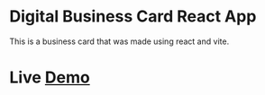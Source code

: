 # Digital Business Card React App

This is a business card that was made using react and vite.

# Live [Demo](https://rawi2115.github.io/Digital-Business-Card/)
